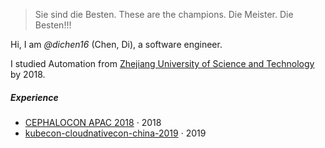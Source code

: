 

> Sie sind die Besten. These are the champions. Die Meister. Die Besten!!! 


Hi, I am *@dichen16* (Chen, Di), a software engineer.

I studied Automation from [Zhejiang University of Science and Technology](https://en.wikipedia.org/wiki/Zhejiang_University_of_Science_and_Technology) by 2018.


##### Experience

- [CEPHALOCON APAC 2018][1] · 2018
- [kubecon-cloudnativecon-china-2019][2] · 2019



[1]: https://ceph.com/cephalocon/beijing-2018/
[2]: https://www.lfasiallc.com/events/kubecon-cloudnativecon-china-2019/


